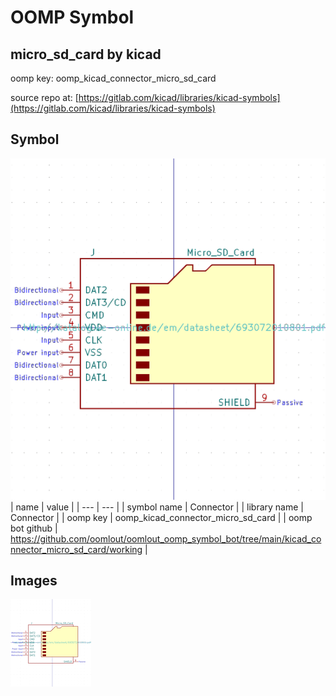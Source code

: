 # OOMP Symbol  
## micro_sd_card  by kicad  
  
oomp key: oomp_kicad_connector_micro_sd_card  
  
source repo at: [https://gitlab.com/kicad/libraries/kicad-symbols](https://gitlab.com/kicad/libraries/kicad-symbols)  
## Symbol  
  
[![working.png](working_600.png)](working.png)  
| name | value | 
| --- | --- | 
| symbol name | Connector | 
| library name | Connector | 
| oomp key | oomp_kicad_connector_micro_sd_card | 
| oomp bot github | https://github.com/oomlout/oomlout_oomp_symbol_bot/tree/main/kicad_connector_micro_sd_card/working | 
## Images  
  
[![working.png](working_140.png)](working.png)  
